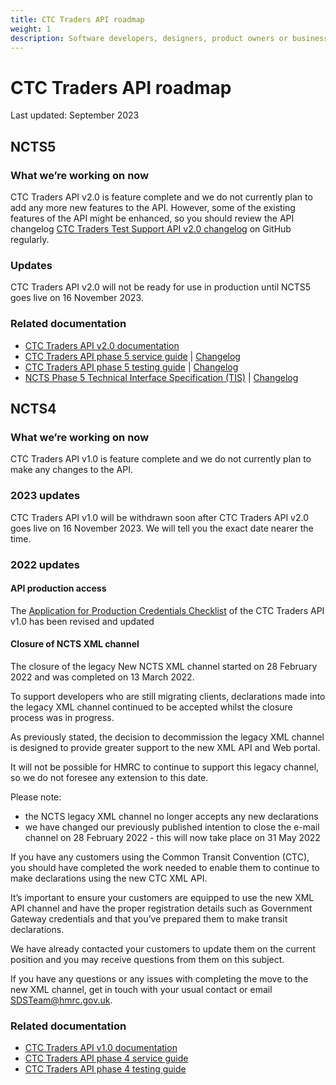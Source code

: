 ```yaml
---
title: CTC Traders API roadmap
weight: 1
description: Software developers, designers, product owners or business analysts - see how you can integrate your software with Common Transit Convention Traders API.
---
```

# CTC Traders API roadmap

Last updated: September 2023

## NCTS5
### What we’re working on now

CTC Traders API v2.0 is feature complete and we do not currently plan to add any more new features to the API. However, some of the existing features of the API might be enhanced, so you should review the API changelog [CTC Traders Test Support API v2.0 changelog](https://github.com/hmrc/common-transit-convention-traders-test-support/wiki/CTC-Traders-Test-Support-API-v2.0-changelog) on GitHub regularly.

### **Updates**

CTC Traders API v2.0 will not be ready for use in production until NCTS5 goes live on 16 November 2023.

### Related documentation

- [CTC Traders API v2.0 documentation](/api-documentation/docs/api/service/common-transit-convention-traders/2.0)
- [CTC Traders API phase 5 service guide](/guides/ctc-traders-phase5-service-guide) | [Changelog](https://github.com/hmrc/ctc-traders-phase5-service-guide/wiki/CTC-Traders-API-phase-5-service-guide-changelog)
- [CTC Traders API phase 5 testing guide](/guides/ctc-traders-phase5-testing-guide/) | [Changelog](https://github.com/hmrc/ctc-traders-phase5-testing-guide/wiki/CTC-Traders-API-phase-5-testing-guide-changelog)
- [NCTS Phase 5 Technical Interface Specification (TIS)](https://developer.service.hmrc.gov.uk/guides/ctc-traders-phase5-tis/) | [Changelog](https://github.com/hmrc/ctc-traders-phase5-tis/wiki/NCTS-Phase-5-Technical-Interface-Specification-(TIS)-changelog)

## NCTS4
### What we’re working on now

CTC Traders API v1.0 is feature complete and we do not currently plan to make any changes to the API.

### **2023 updates**

CTC Traders API v1.0 will be withdrawn soon after CTC Traders API v2.0 goes live on 16 November 2023. We will tell you the exact date nearer the time.

### 2022 updates
#### API production access

The [Application for Production Credentials Checklist](/guides/ctc-traders-phase4-testing-guide/figures/CTC_Traders_API_Application_for_Productions_Credentials_v0.1_Aug22.docx) of the CTC Traders API v1.0 has been revised and updated

#### Closure of NCTS XML channel 

The closure of the legacy New NCTS XML channel started on 28 February 2022 and was completed on 13 March 2022.

To support developers who are still migrating clients, declarations made into the legacy XML channel continued to be accepted whilst the closure process was in progress. 

As previously stated, the decision to decommission the legacy XML channel is designed to provide greater support to the new XML API and Web portal.

It will not be possible for HMRC to continue to support this legacy channel, so we do not foresee any extension to this date.

Please note:

 - the NCTS legacy XML channel no longer accepts any new declarations
 - we have changed our previously published intention to close the e-mail channel on 28 February 2022 - this will now take place on 31 May 2022

If you have any customers using the Common Transit Convention (CTC), you should have completed the work needed to enable them to continue to make declarations using the new CTC XML API. 

It’s important to ensure your customers are equipped to use the new XML API channel and have the proper registration details such as Government Gateway credentials and that you’ve prepared them to make transit declarations.

We have already contacted your customers to update them on the current position and you may receive questions from them on this subject.

If you have any questions or any issues with completing the move to the new XML channel, get in touch with your usual contact or email [SDSTeam@hmrc.gov.uk](mailto:SDSTeam@hmrc.gov.uk).

### Related documentation
- [CTC Traders API v1.0 documentation](/api-documentation/docs/api/service/common-transit-convention-traders/1.0)
- [CTC Traders API phase 4 service guide](/guides/ctc-traders-phase4-service-guide)
- [CTC Traders API phase 4 testing guide](/guides/ctc-traders-phase4-testing-guide)
